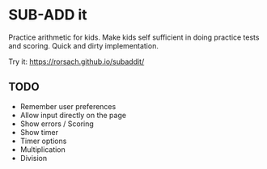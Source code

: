# SUB-ADD it
Practice arithmetic for kids. Make kids self sufficient in doing practice tests and scoring. Quick and dirty implementation.

Try it: https://rorsach.github.io/subaddit/ 


## TODO

* Remember user preferences
* Allow input directly on the page
* Show errors / Scoring
* Show timer
* Timer options
* Multiplication
* Division
